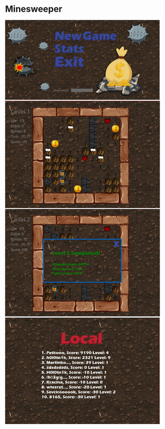 # Minesweeper
![Alt text](https://github.com/h0l0tn1k/Minesweeper/blob/master/1.JPG "Main Screen")
![Alt text](https://github.com/h0l0tn1k/Minesweeper/blob/master/2.JPG "Gameplay")
![Alt text](https://github.com/h0l0tn1k/Minesweeper/blob/master/3.JPG "Level Finished")
![Alt text](https://github.com/h0l0tn1k/Minesweeper/blob/master/4.JPG "Local Statictics")
